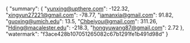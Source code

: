 {
    "summary": {
        "yunxing@upthere.com": -122.32, 
        "xingyun27221@gmail.com": -78.77, 
        "iamanxia@gmail.com": 91.82, 
        "guoxing@umich.edu": 13.5, 
        "Chbeiyou@gmail.com": 311.26, 
        "Hding@macalester.edu": -218.3, 
        "hongyuwang87@gmail.com": 2.72
    }, 
    "watermark": "f3ace428b107051265082c67b1291fe1b491d98d"
}